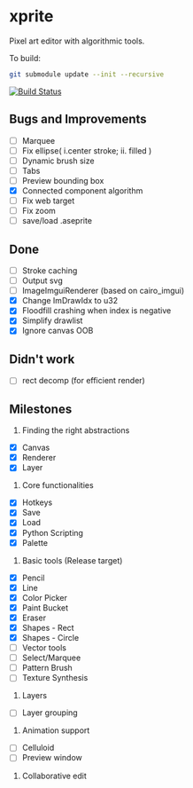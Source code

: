 # xprite

Pixel art editor with algorithmic tools.

To build:

```bash
git submodule update --init --recursive
```

[![Build Status](https://travis-ci.org/rickyhan/xprite-editor.svg?branch=master)](https://travis-ci.org/rickyhan/xprite-editor)

## Bugs and Improvements

* [ ] Marquee
* [ ] Fix ellipse( i.center stroke; ii. filled )
* [ ] Dynamic brush size
* [ ] Tabs
* [ ] Preview bounding box
* [x] Connected component algorithm
* [ ] Fix web target
* [ ] Fix zoom
* [ ] save/load .aseprite

## Done

* [ ] Stroke caching
* [ ] Output svg
* [ ] ImageImguiRenderer (based on cairo_imgui)
* [x] Change ImDrawIdx to u32
* [x] Floodfill crashing when index is negative
* [x] Simplify drawlist
* [x] Ignore canvas OOB

## Didn't work

* [ ] rect decomp (for efficient render)

## Milestones

1. Finding the right abstractions
* [x] Canvas
* [x] Renderer
* [x] Layer

1. Core functionalities
* [x] Hotkeys
* [x] Save
* [x] Load
* [x] Python Scripting
* [x] Palette

1. Basic tools (Release target)
* [x] Pencil
* [x] Line
* [x] Color Picker
* [x] Paint Bucket
* [x] Eraser
* [x] Shapes - Rect
* [x] Shapes - Circle
* [ ] Vector tools
* [ ] Select/Marquee
* [ ] Pattern Brush
* [ ] Texture Synthesis

1. Layers
* [ ] Layer grouping

1. Animation support
* [ ] Celluloid
* [ ] Preview window

1. Collaborative edit
